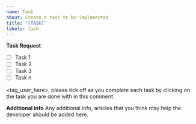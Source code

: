 ```yaml
---
name: Task
about: Create a task to be implemented
title: "[TASK]"
labels: task
---
```


**Task Request**

- [ ] Task 1
- [ ] Task 2
- [ ] Task 3
- [ ] Task n

<tag_user_here>, please tick off as you complete each task by clicking on the task you are done with in this comment

**Additional info**
Any additional info, articles that you think may help the developer should be added here.
